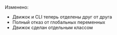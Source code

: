 Изменено:

- Движок и CLI теперь отделены друг от друга
- Полный отказ от глобальных переменных
- Движок сделан отдельным классом
